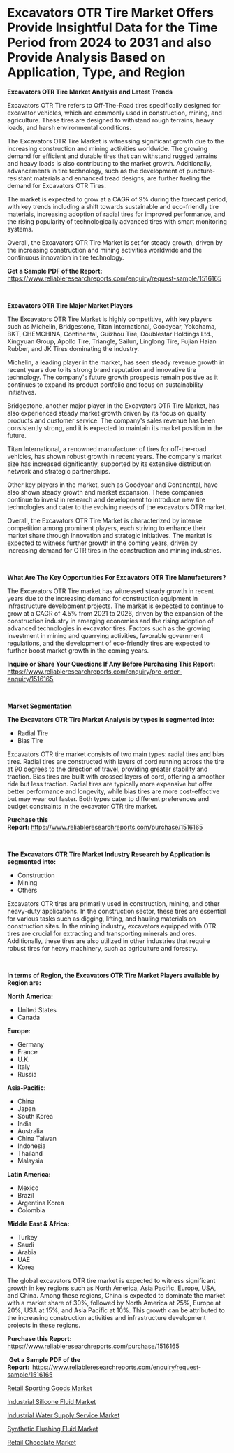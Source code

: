 <p><h1>Excavators OTR Tire Market Offers Provide Insightful Data for the Time Period from 2024 to 2031 and also Provide Analysis Based on Application, Type, and Region</h1></p><p><strong>Excavators OTR Tire Market Analysis and Latest Trends</strong></p>
<p><p>Excavators OTR Tire refers to Off-The-Road tires specifically designed for excavator vehicles, which are commonly used in construction, mining, and agriculture. These tires are designed to withstand rough terrains, heavy loads, and harsh environmental conditions.</p><p>The Excavators OTR Tire Market is witnessing significant growth due to the increasing construction and mining activities worldwide. The growing demand for efficient and durable tires that can withstand rugged terrains and heavy loads is also contributing to the market growth. Additionally, advancements in tire technology, such as the development of puncture-resistant materials and enhanced tread designs, are further fueling the demand for Excavators OTR Tires.</p><p>The market is expected to grow at a CAGR of 9% during the forecast period, with key trends including a shift towards sustainable and eco-friendly tire materials, increasing adoption of radial tires for improved performance, and the rising popularity of technologically advanced tires with smart monitoring systems.</p><p>Overall, the Excavators OTR Tire Market is set for steady growth, driven by the increasing construction and mining activities worldwide and the continuous innovation in tire technology.</p></p>
<p><strong>Get a Sample PDF of the Report:&nbsp;</strong> <a href="https://www.reliableresearchreports.com/enquiry/request-sample/1516165">https://www.reliableresearchreports.com/enquiry/request-sample/1516165</a></p>
<p>&nbsp;</p>
<p><strong>Excavators OTR Tire Major Market Players</strong></p>
<p><p>The Excavators OTR Tire Market is highly competitive, with key players such as Michelin, Bridgestone, Titan International, Goodyear, Yokohama, BKT, CHEMCHINA, Continental, Guizhou Tire, Doublestar Holdings Ltd., Xingyuan Group, Apollo Tire, Triangle, Sailun, Linglong Tire, Fujian Haian Rubber, and JK Tires dominating the industry.</p><p>Michelin, a leading player in the market, has seen steady revenue growth in recent years due to its strong brand reputation and innovative tire technology. The company's future growth prospects remain positive as it continues to expand its product portfolio and focus on sustainability initiatives.</p><p>Bridgestone, another major player in the Excavators OTR Tire Market, has also experienced steady market growth driven by its focus on quality products and customer service. The company's sales revenue has been consistently strong, and it is expected to maintain its market position in the future.</p><p>Titan International, a renowned manufacturer of tires for off-the-road vehicles, has shown robust growth in recent years. The company's market size has increased significantly, supported by its extensive distribution network and strategic partnerships.</p><p>Other key players in the market, such as Goodyear and Continental, have also shown steady growth and market expansion. These companies continue to invest in research and development to introduce new tire technologies and cater to the evolving needs of the excavators OTR market.</p><p>Overall, the Excavators OTR Tire Market is characterized by intense competition among prominent players, each striving to enhance their market share through innovation and strategic initiatives. The market is expected to witness further growth in the coming years, driven by increasing demand for OTR tires in the construction and mining industries.</p></p>
<p>&nbsp;</p>
<p><strong>What Are The Key Opportunities For Excavators OTR Tire Manufacturers?</strong></p>
<p><p>The Excavators OTR Tire market has witnessed steady growth in recent years due to the increasing demand for construction equipment in infrastructure development projects. The market is expected to continue to grow at a CAGR of 4.5% from 2021 to 2026, driven by the expansion of the construction industry in emerging economies and the rising adoption of advanced technologies in excavator tires. Factors such as the growing investment in mining and quarrying activities, favorable government regulations, and the development of eco-friendly tires are expected to further boost market growth in the coming years.</p></p>
<p><strong>Inquire or Share Your Questions If Any Before Purchasing This Report:</strong> <a href="https://www.reliableresearchreports.com/enquiry/pre-order-enquiry/1516165">https://www.reliableresearchreports.com/enquiry/pre-order-enquiry/1516165</a></p>
<p>&nbsp;</p>
<p><strong>Market Segmentation</strong></p>
<p><strong>The Excavators OTR Tire Market Analysis by types is segmented into:</strong></p>
<p><ul><li>Radial Tire</li><li>Bias Tire</li></ul></p>
<p><p>Excavators OTR tire market consists of two main types: radial tires and bias tires. Radial tires are constructed with layers of cord running across the tire at 90 degrees to the direction of travel, providing greater stability and traction. Bias tires are built with crossed layers of cord, offering a smoother ride but less traction. Radial tires are typically more expensive but offer better performance and longevity, while bias tires are more cost-effective but may wear out faster. Both types cater to different preferences and budget constraints in the excavator OTR tire market.</p></p>
<p><strong>Purchase this Report:&nbsp;</strong><a href="https://www.reliableresearchreports.com/purchase/1516165">https://www.reliableresearchreports.com/purchase/1516165</a></p>
<p>&nbsp;</p>
<p><strong>The Excavators OTR Tire Market Industry Research by Application is segmented into:</strong></p>
<p><ul><li>Construction</li><li>Mining</li><li>Others</li></ul></p>
<p><p>Excavators OTR tires are primarily used in construction, mining, and other heavy-duty applications. In the construction sector, these tires are essential for various tasks such as digging, lifting, and hauling materials on construction sites. In the mining industry, excavators equipped with OTR tires are crucial for extracting and transporting minerals and ores. Additionally, these tires are also utilized in other industries that require robust tires for heavy machinery, such as agriculture and forestry.</p></p>
<p>&nbsp;</p>
<p><strong>In terms of Region, the Excavators OTR Tire Market Players available by Region are:</strong></p>
<p>
    <p> <strong> North America: </strong>
        <ul>
            <li>United States</li>
            <li>Canada</li>
        </ul>
        </p> 
    <p> <strong> Europe: </strong>
        <ul>
            <li>Germany</li>
            <li>France</li>
            <li>U.K.</li>
            <li>Italy</li>
            <li>Russia</li>
        </ul>
        </p> 
    <p> <strong> Asia-Pacific: </strong>
        <ul>
            <li>China</li>
            <li>Japan</li>
            <li>South Korea</li>
            <li>India</li>
            <li>Australia</li>
            <li>China Taiwan</li>
            <li>Indonesia</li>
            <li>Thailand</li>
            <li>Malaysia</li>
        </ul>
        </p> 
    <p> <strong> Latin America: </strong>
        <ul>
            <li>Mexico</li>
            <li>Brazil</li>
            <li>Argentina Korea</li>
            <li>Colombia</li>
        </ul>
        </p> 
    <p> <strong> Middle East & Africa: </strong>
        <ul>
            <li>Turkey</li>
            <li>Saudi</li>
            <li>Arabia</li>
            <li>UAE</li>
            <li>Korea</li>
        </ul>
    </p>
    </p>
<p><p>The global excavators OTR tire market is expected to witness significant growth in key regions such as North America, Asia Pacific, Europe, USA, and China. Among these regions, China is expected to dominate the market with a market share of 30%, followed by North America at 25%, Europe at 20%, USA at 15%, and Asia Pacific at 10%. This growth can be attributed to the increasing construction activities and infrastructure development projects in these regions.</p></p>
<p><strong>Purchase this Report: </strong><a href="https://www.reliableresearchreports.com/purchase/1516165">https://www.reliableresearchreports.com/purchase/1516165</a></p>
<p>&nbsp;<strong>Get a Sample PDF of the Report:&nbsp;&nbsp;</strong><a href="https://www.reliableresearchreports.com/enquiry/request-sample/1516165">https://www.reliableresearchreports.com/enquiry/request-sample/1516165</a></p>
<p><strong></strong></p>
<p><p><a href="https://view.publitas.com/reportprime-1/retail-sporting-goods-market-size-global-industry-overview-market-segmentation-and-forecast-2024-to-2031/">Retail Sporting Goods Market</a></p><p><a href="https://changeable-paste-463.notion.site/Industrial-Silicone-Fluid-Market-Size-Market-Trends-and-Growth-Outlook-forecasted-for-period-from--e05b442e685c492e8022e360ed4f3890">Industrial Silicone Fluid Market</a></p><p><a href="https://github.com/ruddyyedelwadw/Market-Research-Report-List-1/blob/main/industrial-water-supply-service-market.md">Industrial Water Supply Service Market</a></p><p><a href="https://florentine-yuzu-f42.notion.site/Decoding-the-Synthetic-Flushing-Fluid-Market-A-Deep-Dive-into-the-Latest-Market-Trends-Market-Segm-c99763b1b4c544a0a728c94ad597d97a">Synthetic Flushing Fluid Market</a></p><p><a href="https://view.publitas.com/reportprime-1/retail-chocolate-market-research-report-the-key-to-successful-business-strategy-forecasted-for-period-from-2024-2031/">Retail Chocolate Market</a></p></p>